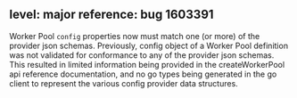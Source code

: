 level: major
reference: bug 1603391
---
Worker Pool `config` properties now must match one (or more) of the provider json schemas. Previously, config object of a Worker Pool definition was not validated for conformance to any of the provider json schemas. This resulted in limited information being provided in the createWorkerPool api reference documentation, and no go types being generated in the go client to represent the various config provider data structures.
